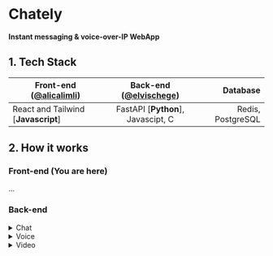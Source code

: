 # Chately
**Instant messaging & voice-over-IP WebApp**

## 1. Tech Stack
| Front-end ([@alicalimli](https://github.com/alicalimli)) | Back-end ([@elvischege](https://github.com/elvischege))              | Database          |
| ------------------------ |:-----------------------------------:| -----------------:|
| React and Tailwind [**Javascript**]   | FastAPI [**Python**], Javascipt, C  | Redis, PostgreSQL |

## 2. How it works
### Front-end (You are here)
...


### Back-end

<details>
<summary>Chat</summary>
Messages are transfered in realtime using WebSockets. <br>

![](https://pbs.twimg.com/media/FVGkQfOWUAA0zpE?format=png&name=large)

Raw Demo
![](https://media.discordapp.net/attachments/981556925814681704/985438999009169408/unknown.png)
</details>

<details>
<summary>Voice</summary>
...
</details>

<details>
<summary>Video</summary>
WebRTC
</details>

